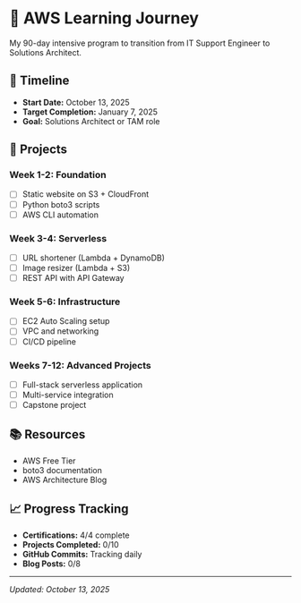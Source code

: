# 🚀 AWS Learning Journey

My 90-day intensive program to transition from IT Support Engineer to Solutions Architect.

## 📅 Timeline
- **Start Date:** October 13, 2025
- **Target Completion:** January 7, 2025
- **Goal:** Solutions Architect or TAM role

## 🎯 Projects

### Week 1-2: Foundation
- [ ] Static website on S3 + CloudFront
- [ ] Python boto3 scripts
- [ ] AWS CLI automation

### Week 3-4: Serverless
- [ ] URL shortener (Lambda + DynamoDB)
- [ ] Image resizer (Lambda + S3)
- [ ] REST API with API Gateway

### Week 5-6: Infrastructure
- [ ] EC2 Auto Scaling setup
- [ ] VPC and networking
- [ ] CI/CD pipeline

### Weeks 7-12: Advanced Projects
- [ ] Full-stack serverless application
- [ ] Multi-service integration
- [ ] Capstone project

## 📚 Resources
- AWS Free Tier
- boto3 documentation
- AWS Architecture Blog

## 📈 Progress Tracking
- **Certifications:** 4/4 complete
- **Projects Completed:** 0/10
- **GitHub Commits:** Tracking daily
- **Blog Posts:** 0/8

---

*Updated: October 13, 2025*

